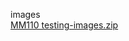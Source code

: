 images  
[MM110 testing-images.zip](https://www.topcoder.com/contest/problem/ImageFromBlocks/testing-images.zip)